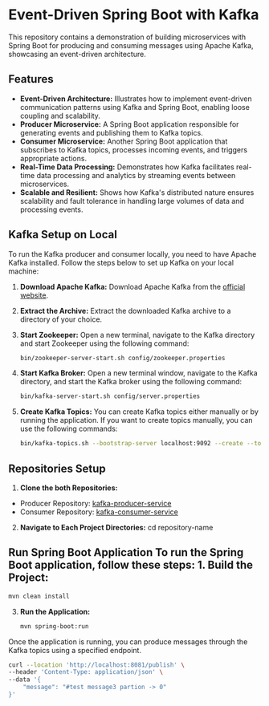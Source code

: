 # Event-Driven Spring Boot with Kafka

This repository contains a demonstration of building microservices with Spring Boot for producing and consuming messages using Apache Kafka, showcasing an event-driven architecture.

## Features

- **Event-Driven Architecture:** Illustrates how to implement event-driven communication patterns using Kafka and Spring Boot, enabling loose coupling and scalability.
- **Producer Microservice:** A Spring Boot application responsible for generating events and publishing them to Kafka topics.
- **Consumer Microservice:** Another Spring Boot application that subscribes to Kafka topics, processes incoming events, and triggers appropriate actions.
- **Real-Time Data Processing:** Demonstrates how Kafka facilitates real-time data processing and analytics by streaming events between microservices.
- **Scalable and Resilient:** Shows how Kafka's distributed nature ensures scalability and fault tolerance in handling large volumes of data and processing events.

## Kafka Setup on Local

To run the Kafka producer and consumer locally, you need to have Apache Kafka installed. Follow the steps below to set up Kafka on your local machine:

1. **Download Apache Kafka:**
   Download Apache Kafka from the [official website](https://kafka.apache.org/downloads).

2. **Extract the Archive:**
   Extract the downloaded Kafka archive to a directory of your choice.

3. **Start Zookeeper:**
   Open a new terminal, navigate to the Kafka directory and start Zookeeper using the following command:
   ```bash
   bin/zookeeper-server-start.sh config/zookeeper.properties
   ```

4. **Start Kafka Broker:**
   Open a new terminal window, navigate to the Kafka directory, and start the Kafka broker using the following command:
   ```bash
   bin/kafka-server-start.sh config/server.properties
   ```

5. **Create Kafka Topics:**
You can create Kafka topics either manually or by running the application. If you want to create topics manually, you can use the following commands:
   ```bash
   bin/kafka-topics.sh --bootstrap-server localhost:9092 --create --topic message-payload-topic --partitions 3 --replication-factor 1
   ```

## Repositories Setup

1. **Clone the both Repositories:**
- Producer Repository: [kafka-producer-service](https://github.com/ashwani-cse/kafka-producer-service)
- Consumer Repository: [kafka-consumer-service](https://github.com/ashwani-cse/kafka-consumer-service.git)

2. **Navigate to Each Project Directories:**
cd repository-name

## Run Spring Boot Application To run the Spring Boot application, follow these steps: 1. **Build the Project:**
   ```bash
   mvn clean install
   ```

3. **Run the Application:**
   ```bash
   mvn spring-boot:run
   ```

Once the application is running, you can produce messages through the Kafka topics using a specified endpoint.
   ```bash
   curl --location 'http://localhost:8081/publish' \
   --header 'Content-Type: application/json' \
   --data '{
       "message": "#test message3 partion -> 0"
   }'
   ```






